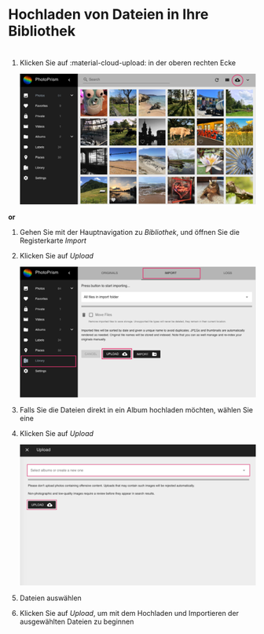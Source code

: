 # Hochladen von Dateien in Ihre Bibliothek

 #

1. Klicken Sie auf :material-cloud-upload: in der oberen rechten Ecke



    ![Screenshot](img/upload-3.png)

**or**

1. Gehen Sie mit der Hauptnavigation zu *Bibliothek*, und öffnen Sie die Registerkarte *Import*

2. Klicken Sie auf *Upload*



    ![bildschirmausdruck](img/upload-1.png)
    
3. Falls Sie die Dateien direkt in ein Album hochladen möchten, wählen Sie eine

4. Klicken Sie auf *Upload*


    ![bildschirmausdruck](img/upload-to-album.png)

5. Dateien auswählen

6. Klicken Sie auf *Upload*, um mit dem Hochladen und Importieren der ausgewählten Dateien zu beginnen



